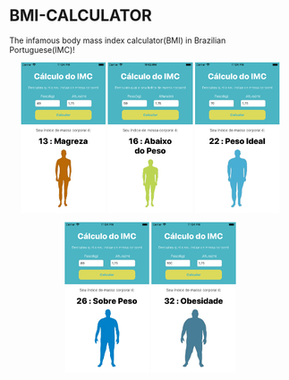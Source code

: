 # BMI-CALCULATOR

The infamous body mass index calculator(BMI) in Brazilian Portuguese(IMC)!


<p align="center"><img src="/screenshots/screen1.png" width="30%" height="30%" />
<img src="/screenshots/screen2.png" width="30%" height="30%" />
<img src="/screenshots/screen3.png" width="30%" height="30%" /></p>

<p align="center"><img src="/screenshots/screen4.png" width="30%" height="30%" />
<img src="/screenshots/screen5.png" width="30%" height="30%" /></p>
